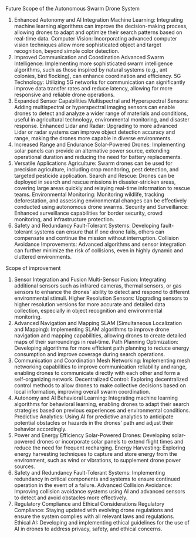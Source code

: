 Future Scope of the Autonomous Swarm Drone System

1. Enhanced Autonomy and AI Integration
Machine Learning: Integrating machine learning algorithms can improve the decision-making process, allowing drones to adapt and optimize their search patterns based on real-time data.
Computer Vision: Incorporating advanced computer vision techniques allow more sophisticated object and target recognition, beyond simple color detection.
2. Improved Communication and Coordination
Advanced Swarm Intelligence: Implementing more sophisticated swarm intelligence algorithms, such as those inspired by natural systems (e.g., ant colonies, bird flocking), can enhance coordination and efficiency.
5G Technology: Utilizing 5G networks for communication can significantly improve data transfer rates and reduce latency, allowing for more responsive and reliable drone operations.
3. Expanded Sensor Capabilities
Multispectral and Hyperspectral Sensors: Adding multispectral or hyperspectral imaging sensors can enable drones to detect and analyze a wider range of materials and conditions, useful in agricultural technology, environmental monitoring, and disaster response.
Enhanced Lidar and Radar: Upgrading to more advanced Lidar or radar systems can improve object detection accuracy and range, making the drones more capable in diverse environments.
4. Increased Range and Endurance
Solar-Powered Drones: Implementing solar panels can provide an alternative power source, extending operational duration and reducing the need for battery replacements.
5. Versatile Applications
Agriculture: Swarm drones can be used for precision agriculture, including crop monitoring, pest detection, and targeted pesticide application.
Search and Rescue: Drones can be deployed in search and rescue missions in disaster-stricken areas, covering large areas quickly and relaying real-time information to rescue teams.
Environmental Monitoring: Monitoring wildlife, tracking deforestation, and assessing environmental changes can be effectively conducted using autonomous drone swarms.
Security and Surveillance: Enhanced surveillance capabilities for border security, crowd monitoring, and infrastructure protection.
6. Safety and Redundancy
Fault-Tolerant Systems: Developing fault-tolerant systems can ensure that if one drone fails, others can compensate and continue the mission without interruption.
Collision Avoidance Improvements: Advanced algorithms and sensor integration can further minimize the risk of collisions, even in highly dynamic and cluttered environments.

Scope of improvement

1. Sensor Integration and Fusion
Multi-Sensor Fusion: Integrating additional sensors such as infrared cameras, thermal sensors, or gas sensors to enhance the drones' ability to detect and respond to different environmental stimuli.
Higher Resolution Sensors: Upgrading sensors to higher resolution versions for more accurate and detailed data collection, especially in object recognition and environmental monitoring.
2. Advanced Navigation and Mapping
SLAM (Simultaneous Localization and Mapping): Implementing SLAM algorithms to improve drone navigation and mapping capabilities, allowing drones to create detailed maps of their surroundings in real-time.
Path Planning Optimization: Developing algorithms for more efficient path planning to reduce energy consumption and improve coverage during search operations.
3. Communication and Coordination
Mesh Networking: Implementing mesh networking capabilities to improve communication reliability and range, enabling drones to communicate directly with each other and form a self-organizing network.
Decentralized Control: Exploring decentralized control methods to allow drones to make collective decisions based on local information, improving overall swarm coordination.
4. Autonomy and AI
Behavioral Learning: Integrating machine learning algorithms for behavioral learning, enabling drones to adapt their search strategies based on previous experiences and environmental conditions.
Predictive Analytics: Using AI for predictive analytics to anticipate potential obstacles or hazards in the drones' path and adjust their behavior accordingly.
5. Power and Energy Efficiency
Solar-Powered Drones: Developing solar-powered drones or incorporate solar panels to extend flight times and reduce the need for frequent recharging.
Energy Harvesting: Exploring energy harvesting techniques to capture and store energy from the environment, such as wind or vibrations, to supplement drone power sources.
6. Safety and Redundancy
Fault-Tolerant Systems: Implementing redundancy in critical components and systems to ensure continued operation in the event of a failure.
Advanced Collision Avoidance: Improving collision avoidance systems using AI and advanced sensors to detect and avoid obstacles more effectively.
7. Regulatory Compliance and Ethical Considerations
Regulatory Compliance: Staying updated with evolving drone regulations and ensure the system complies with all relevant laws and regulations.
Ethical AI: Developing and implementing ethical guidelines for the use of AI in drones to address privacy, safety, and ethical concerns.
